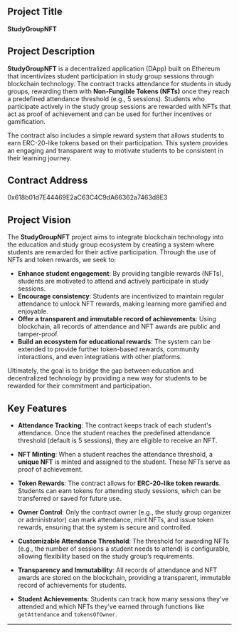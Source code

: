 
## Project Title

**StudyGroupNFT**

## Project Description

**StudyGroupNFT** is a decentralized application (DApp) built on Ethereum that incentivizes student participation in study group sessions through blockchain technology. The contract tracks attendance for students in study groups, rewarding them with **Non-Fungible Tokens (NFTs)** once they reach a predefined attendance threshold (e.g., 5 sessions). Students who participate actively in the study group sessions are rewarded with NFTs that act as proof of achievement and can be used for further incentives or gamification.

The contract also includes a simple reward system that allows students to earn ERC-20-like tokens based on their participation. This system provides an engaging and transparent way to motivate students to be consistent in their learning journey.

## Contract Address

0x618b01d7E44469E2aC63C4C9dA66362a7463d8E3

## Project Vision

The **StudyGroupNFT** project aims to integrate blockchain technology into the education and study group ecosystem by creating a system where students are rewarded for their active participation. Through the use of NFTs and token rewards, we seek to:

- **Enhance student engagement**: By providing tangible rewards (NFTs), students are motivated to attend and actively participate in study sessions.
- **Encourage consistency**: Students are incentivized to maintain regular attendance to unlock NFT rewards, making learning more gamified and enjoyable.
- **Offer a transparent and immutable record of achievements**: Using blockchain, all records of attendance and NFT awards are public and tamper-proof.
- **Build an ecosystem for educational rewards**: The system can be extended to provide further token-based rewards, community interactions, and even integrations with other platforms.

Ultimately, the goal is to bridge the gap between education and decentralized technology by providing a new way for students to be rewarded for their commitment and participation.

## Key Features

- **Attendance Tracking**: The contract keeps track of each student's attendance. Once the student reaches the predefined attendance threshold (default is 5 sessions), they are eligible to receive an NFT.
  
- **NFT Minting**: When a student reaches the attendance threshold, a **unique NFT** is minted and assigned to the student. These NFTs serve as proof of achievement.
  
- **Token Rewards**: The contract allows for **ERC-20-like token rewards**. Students can earn tokens for attending study sessions, which can be transferred or saved for future use.
  
- **Owner Control**: Only the contract owner (e.g., the study group organizer or administrator) can mark attendance, mint NFTs, and issue token rewards, ensuring that the system is secure and controlled.
  
- **Customizable Attendance Threshold**: The threshold for awarding NFTs (e.g., the number of sessions a student needs to attend) is configurable, allowing flexibility based on the study group’s requirements.
  
- **Transparency and Immutability**: All records of attendance and NFT awards are stored on the blockchain, providing a transparent, immutable record of achievements for students.
  
- **Student Achievements**: Students can track how many sessions they've attended and which NFTs they've earned through functions like `getAttendance` and `tokensOfOwner`.

---

 